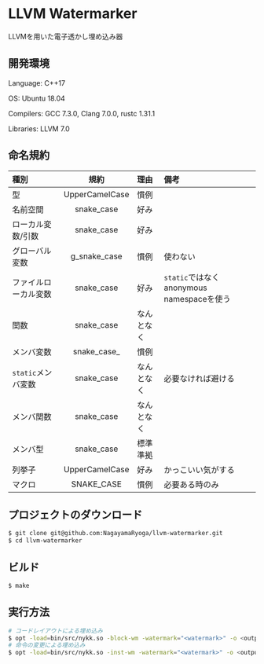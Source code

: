 # LLVM Watermarker

LLVMを用いた電子透かし埋め込み器

## 開発環境

Language: C++17

OS: Ubuntu 18.04

Compilers: GCC 7.3.0, Clang 7.0.0, rustc 1.31.1

Libraries: LLVM 7.0

## 命名規約

| 種別 | 規約 | 理由 | 備考 |
|:-----|:----:|:-----|:-----|
| 型 | UpperCamelCase | 慣例 | |
| 名前空間 | snake\_case | 好み | |
| ローカル変数/引数 | snake\_case | 好み | |
| グローバル変数 | g\_snake\_case | 慣例 | 使わない |
| ファイルローカル変数 | snake\_case | 好み | `static`ではなくanonymous namespaceを使う |
| 関数 | snake\_case | なんとなく | |
| メンバ変数 | snake\_case\_ | 慣例 | |
| `static`メンバ変数 | snake\_case | なんとなく | 必要なければ避ける |
| メンバ関数 | snake\_case | なんとなく | |
| メンバ型 | snake\_case | 標準準拠 | |
| 列挙子 | UpperCamelCase | 好み | かっこいい気がする |
| マクロ | SNAKE\_CASE | 慣例 | 必要ある時のみ |

## プロジェクトのダウンロード

```sh
$ git clone git@github.com:NagayamaRyoga/llvm-watermarker.git
$ cd llvm-watermarker
```

## ビルド

```sh
$ make
```

## 実行方法

```sh
# コードレイアウトによる埋め込み
$ opt -load=bin/src/nykk.so -block-wm -watermark="<watermark>" -o <output-llvm-bitcode> <input-llvm-bitcode>
# 命令の変更による埋め込み
$ opt -load=bin/src/nykk.so -inst-wm -watermark="<watermark>" -o <output-llvm-bitcode> <input-llvm-bitcode>
```
